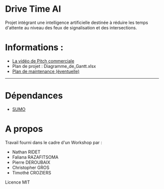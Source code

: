 # Drive Time AI
Projet intégrant une intelligence artificielle destinée à réduire les temps d'attente au niveau des feux de signalisation et des intersections.
 
# Informations :
- [La vidéo de Pitch commerciale](https://www.youtube.com/watch?v=xPzV7_Lxhg4)
- Plan de projet : Diagramme_de_Gantt.xlsx
- [Plan de maintenance (éventuelle)](https://docs.google.com/document/d/1snFKGP2PeoW7nw52FgOKvK5qwSsPamGDFfFohRC5Jtc/edit?usp=sharing)
---

# Dépendances
- [SUMO](https://www.eclipse.org/sumo/)

# A propos
Travail fourni dans le cadre d'un Workshop par :
- Nathan RIDET
- Faliana RAZAFITSOMA
- Pierre DEROUBAIX
- Christopher GROS
- Timothé CROZIERS

Licence MIT 